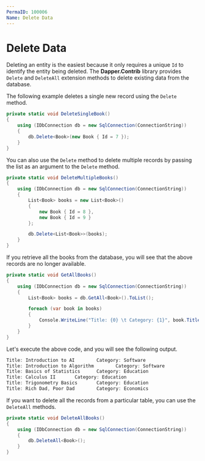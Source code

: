 ```yaml
---
PermaID: 100006
Name: Delete Data
---
```


# Delete Data

Deleting an entity is the easiest because it only requires a unique `Id` to identify the entity being deleted. The **Dapper.Contrib** library provides `Delete` and `DeleteAll` extension methods to delete existing data from the database.

The following example deletes a single new record using the `Delete` method.

```csharp
private static void DeleteSingleBook()
{
    using (IDbConnection db = new SqlConnection(ConnectionString))
    {
        db.Delete<Book>(new Book { Id = 7 });
    }
}
```

You can also use the `Delete` method to delete multiple records by passing the list as an argument to the `Delete` method.

```csharp
private static void DeleteMultipleBooks()
{
    using (IDbConnection db = new SqlConnection(ConnectionString))
    {
        List<Book> books = new List<Book>()
        {
            new Book { Id = 8 },
            new Book { Id = 9 }
        };

        db.Delete<List<Book>>(books);
    }
}
```

If you retrieve all the books from the database, you will see that the above records are no longer available.

```csharp
private static void GetAllBooks()
{
    using (IDbConnection db = new SqlConnection(ConnectionString))
    {
        List<Book> books = db.GetAll<Book>().ToList();

        foreach (var book in books)
        {
            Console.WriteLine("Title: {0} \t Category: {1}", book.Title, book.Category);
        }
    }
}
```

Let's execute the above code, and you will see the following output.

```csharp
Title: Introduction to AI        Category: Software
Title: Introduction to Algorithm        Category: Software
Title: Basics of Statistics      Category: Education
Title: Calculus II       Category: Education
Title: Trigonometry Basics       Category: Education
Title: Rich Dad, Poor Dad        Category: Economics
```

If you want to delete all the records from a particular table, you can use the `DeleteAll` methods.

```csharp
private static void DeleteAllBooks()
{
    using (IDbConnection db = new SqlConnection(ConnectionString))
    {
        db.DeleteAll<Book>();
    }
}
```
